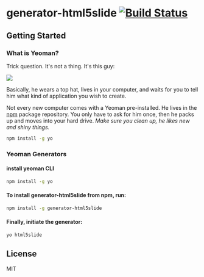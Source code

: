 # generator-html5slide [![Build Status](https://secure.travis-ci.org/Jayin/generator-html5slide.png?branch=master)](https://travis-ci.org/Jayin/generator-html5slide)

## Getting Started

### What is Yeoman?

Trick question. It's not a thing. It's this guy:

![](http://i.imgur.com/JHaAlBJ.png)

Basically, he wears a top hat, lives in your computer, and waits for you to tell him what kind of application you wish to create.

Not every new computer comes with a Yeoman pre-installed. He lives in the [npm](https://npmjs.org) package repository. You only have to ask for him once, then he packs up and moves into your hard drive. *Make sure you clean up, he likes new and shiny things.*

```bash
npm install -g yo
```

### Yeoman Generators

#### install yeoman CLI

```bash
npm install -g yo
```

#### To install generator-html5slide from npm, run:

```bash
npm install -g generator-html5slide
```

#### Finally, initiate the generator:

```bash
yo html5slide
```


## License

MIT
